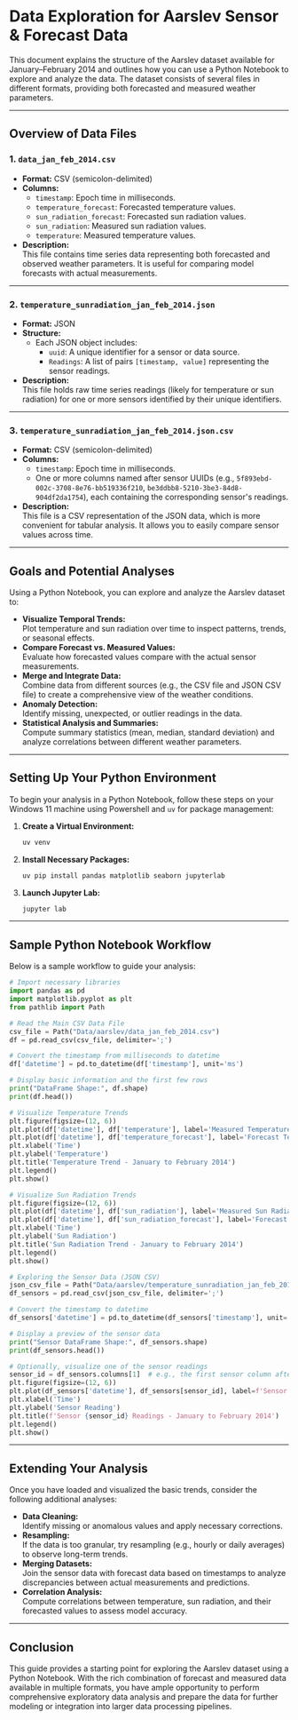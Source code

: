 # Data Exploration for Aarslev Sensor & Forecast Data

This document explains the structure of the Aarslev dataset available for January–February 2014 and outlines how you can use a Python Notebook to explore and analyze the data. The dataset consists of several files in different formats, providing both forecasted and measured weather parameters.

---

## Overview of Data Files

### 1. `data_jan_feb_2014.csv`

- **Format:** CSV (semicolon-delimited)
- **Columns:**
  - `timestamp`: Epoch time in milliseconds.
  - `temperature_forecast`: Forecasted temperature values.
  - `sun_radiation_forecast`: Forecasted sun radiation values.
  - `sun_radiation`: Measured sun radiation values.
  - `temperature`: Measured temperature values.
- **Description:**  
  This file contains time series data representing both forecasted and observed weather parameters. It is useful for comparing model forecasts with actual measurements.

---

### 2. `temperature_sunradiation_jan_feb_2014.json`

- **Format:** JSON
- **Structure:**
  - Each JSON object includes:
    - `uuid`: A unique identifier for a sensor or data source.
    - `Readings`: A list of pairs `[timestamp, value]` representing the sensor readings.
- **Description:**  
  This file holds raw time series readings (likely for temperature or sun radiation) for one or more sensors identified by their unique identifiers.

---

### 3. `temperature_sunradiation_jan_feb_2014.json.csv`

- **Format:** CSV (semicolon-delimited)
- **Columns:**
  - `timestamp`: Epoch time in milliseconds.
  - One or more columns named after sensor UUIDs (e.g., `5f893ebd-002c-3708-8e76-bb519336f210`, `be3ddbb8-5210-3be3-84d8-904df2da1754`), each containing the corresponding sensor's readings.
- **Description:**  
  This file is a CSV representation of the JSON data, which is more convenient for tabular analysis. It allows you to easily compare sensor values across time.

---

## Goals and Potential Analyses

Using a Python Notebook, you can explore and analyze the Aarslev dataset to:

- **Visualize Temporal Trends:**  
  Plot temperature and sun radiation over time to inspect patterns, trends, or seasonal effects.
- **Compare Forecast vs. Measured Values:**  
  Evaluate how forecasted values compare with the actual sensor measurements.
- **Merge and Integrate Data:**  
  Combine data from different sources (e.g., the CSV file and JSON CSV file) to create a comprehensive view of the weather conditions.
- **Anomaly Detection:**  
  Identify missing, unexpected, or outlier readings in the data.
- **Statistical Analysis and Summaries:**  
  Compute summary statistics (mean, median, standard deviation) and analyze correlations between different weather parameters.

---

## Setting Up Your Python Environment

To begin your analysis in a Python Notebook, follow these steps on your Windows 11 machine using Powershell and `uv` for package management:

1. **Create a Virtual Environment:**

    ```powershell
    uv venv
    ```

2. **Install Necessary Packages:**

    ```powershell
    uv pip install pandas matplotlib seaborn jupyterlab
    ```

3. **Launch Jupyter Lab:**

    ```powershell
    jupyter lab
    ```

---

## Sample Python Notebook Workflow

Below is a sample workflow to guide your analysis:

```python
# Import necessary libraries
import pandas as pd
import matplotlib.pyplot as plt
from pathlib import Path

# Read the Main CSV Data File
csv_file = Path("Data/aarslev/data_jan_feb_2014.csv")
df = pd.read_csv(csv_file, delimiter=';')

# Convert the timestamp from milliseconds to datetime
df['datetime'] = pd.to_datetime(df['timestamp'], unit='ms')

# Display basic information and the first few rows
print("DataFrame Shape:", df.shape)
print(df.head())

# Visualize Temperature Trends
plt.figure(figsize=(12, 6))
plt.plot(df['datetime'], df['temperature'], label='Measured Temperature')
plt.plot(df['datetime'], df['temperature_forecast'], label='Forecast Temperature', linestyle='--')
plt.xlabel('Time')
plt.ylabel('Temperature')
plt.title('Temperature Trend - January to February 2014')
plt.legend()
plt.show()

# Visualize Sun Radiation Trends
plt.figure(figsize=(12, 6))
plt.plot(df['datetime'], df['sun_radiation'], label='Measured Sun Radiation')
plt.plot(df['datetime'], df['sun_radiation_forecast'], label='Forecast Sun Radiation', linestyle='--')
plt.xlabel('Time')
plt.ylabel('Sun Radiation')
plt.title('Sun Radiation Trend - January to February 2014')
plt.legend()
plt.show()

# Exploring the Sensor Data (JSON CSV)
json_csv_file = Path("Data/aarslev/temperature_sunradiation_jan_feb_2014.json.csv")
df_sensors = pd.read_csv(json_csv_file, delimiter=';')

# Convert the timestamp to datetime
df_sensors['datetime'] = pd.to_datetime(df_sensors['timestamp'], unit='ms')

# Display a preview of the sensor data
print("Sensor DataFrame Shape:", df_sensors.shape)
print(df_sensors.head())

# Optionally, visualize one of the sensor readings
sensor_id = df_sensors.columns[1]  # e.g., the first sensor column after timestamp
plt.figure(figsize=(12, 6))
plt.plot(df_sensors['datetime'], df_sensors[sensor_id], label=f'Sensor {sensor_id}')
plt.xlabel('Time')
plt.ylabel('Sensor Reading')
plt.title(f'Sensor {sensor_id} Readings - January to February 2014')
plt.legend()
plt.show()
```

---

## Extending Your Analysis

Once you have loaded and visualized the basic trends, consider the following additional analyses:

- **Data Cleaning:**  
  Identify missing or anomalous values and apply necessary corrections.
- **Resampling:**  
  If the data is too granular, try resampling (e.g., hourly or daily averages) to observe long-term trends.
- **Merging Datasets:**  
  Join the sensor data with forecast data based on timestamps to analyze discrepancies between actual measurements and predictions.
- **Correlation Analysis:**  
  Compute correlations between temperature, sun radiation, and their forecasted values to assess model accuracy.

---

## Conclusion

This guide provides a starting point for exploring the Aarslev dataset using a Python Notebook. With the rich combination of forecast and measured data available in multiple formats, you have ample opportunity to perform comprehensive exploratory data analysis and prepare the data for further modeling or integration into larger data processing pipelines.

